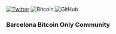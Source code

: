 [![Twitter](https://img.shields.io/badge/Twitter-%231DA1F2.svg?logo=Twitter&logoColor=white)](https://twitter.com/BcnBitcoinOnly)
![Bitcoin](https://img.shields.io/badge/Bitcoin-000?style=for-the-badge&logo=bitcoin&logoColor=white)
![GitHub](https://img.shields.io/github/license/BcnBitcoinOnly/bbo-manifesto)

### Barcelona Bitcoin Only Community
